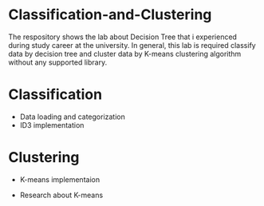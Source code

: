 # Classification-and-Clustering

The respository shows the lab about Decision Tree that i experienced during study career at the university. In general, this lab is required classify data by decision tree and cluster data by K-means clustering algorithm without any supported library.

# Classification

- Data loading and categorization
- ID3 implementation

# Clustering

- K-means implementaion

- Research about K-means
